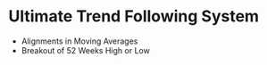 # Ultimate Trend Following System

- Alignments in Moving Averages 
- Breakout of 52 Weeks High or Low
